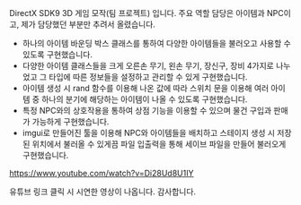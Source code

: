 DirectX SDK9 3D 게임 모작(팀 프로젝트) 입니다.
주요 역할 담당은 아이템과 NPC이고, 제가 담당했던 부분만 추려서 올렸습니다.

- 하나의 아이템 바운딩 박스 클래스를 통하여 다양한 아이템들을 불러오고 사용할 수 있도록 구현했습니다.
- 다양한 아이템 클래스들을 크게 오른손 무기, 왼손 무기, 장신구, 장비 4가지로 나누었고 그 타입에 따른 정보들을 설정하고 관리할 수 있게 구현했습니다.
- 아이템 생성 시 rand 함수를 이용해 나온 값에 따라 스위치 문을 이용해 여러 아이템 중 하나의 분기에 해당하는 아이템이 나올 수 있도록 구현했습니다.
- 특정 NPC와의 상호작용을 통하여 상점 기능을 이용할 수 있으며 물건 구입과 판매가 가능하게 구현했습니다.
- imgui로 만들어진 툴을 이용해 NPC와 아이템들을 배치하고 스테이지 생성 시 저장된 위치에서 불러올 수 있게끔 파일 입출력을 통해 세이브 파일을 만들어 불러오게 구현했습니다.

https://www.youtube.com/watch?v=Di28Ud8U1IY

유튜브 링크 클릭 시 시연한 영상이 나옵니다.
감사합니다.
